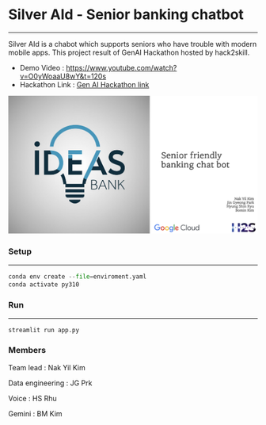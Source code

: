 # Silver AId - Senior banking chatbot

---

Silver AId is a chabot which supports seniors who have trouble with modern mobile apps.
This project result of GenAI Hackathon hosted by hack2skill.

- Demo Video : https://www.youtube.com/watch?v=O0yWoaaU8wY&t=120s
- Hackathon Link : [Gen AI Hackathon link](https://hack2skill.com/genai_hackathon_apac_edition?#googtrans(en|ko-KR))

![Untitled](./images/Untitled.png)

### Setup

---

```python
conda env create --file=enviroment.yaml
conda activate py310

```

### Run

---

```python
streamlit run app.py
```

### Members

Team lead : Nak Yil Kim

Data engineering : JG Prk

Voice : HS Rhu

Gemini : BM Kim
